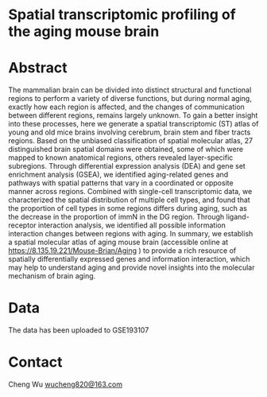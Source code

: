 # Spatial transcriptomic profiling of the aging mouse brain


# Abstract
The mammalian brain can be divided into distinct structural and functional regions to perform a variety of diverse functions, but during normal aging, exactly how each region is affected, and the changes of communication between different regions, remains largely unknown. To gain a better insight into these processes, here we generate a spatial transcriptomic (ST) atlas of young and old mice brains involving cerebrum, brain stem and fiber tracts regions. Based on the unbiased classification of spatial molecular atlas, 27 distinguished brain spatial domains were obtained, some of which were mapped to known anatomical regions, others revealed layer-specific subregions. Through differential expression analysis (DEA) and gene set enrichment analysis (GSEA), we identified aging-related genes and pathways with spatial patterns that vary in a coordinated or opposite manner across regions. Combined with single-cell transcriptomic data, we characterized the spatial distribution of multiple cell types, and found that the proportion of cell types in some regions differs during aging, such as the decrease in the proportion of immN in the DG region. Through ligand-receptor interaction analysis, we identified all possible information interaction changes between regions with aging. In summary, we establish a spatial molecular atlas of aging mouse brain (accessible online at https://8.135.19.221/Mouse-Brian/Aging ) to provide a rich resource of spatially differentially expressed genes and information interaction, which may help to understand aging and provide novel insights into the molecular mechanism of brain aging.

# Data
The data has been uploaded to GSE193107

# Contact
Cheng Wu wucheng820@163.com
